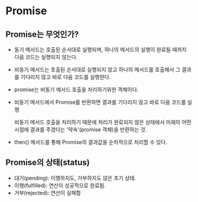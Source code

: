 # Promise

## Promise는 무엇인가?

- 동기 메서드는 호출된 순서대로 실행되며, 하나의 메서드의 실행이 완료될 때까지 다음 코드는 실행되지 않는다.
- 비동기 메서드는 호출된 순서대로 실행되지 않고 하나의 메서드를 호출해서 그 결과를 기다리지 않고 바로 다음 코드를 실행한다.
- promise는 비동기 메서드 호출을 처리하기위한 객체이다.
- 비동기 메서드에서 Promise를 반환하면 결과를 기다리지 않고 바로 다음 코드를 실행

  비동기 메서드 호출을 처리하기 때문에 처리가 완료되지 않은 상태에서 미래의 어떤 시점에 결과를 주겠다는 '약속'(promise 객체)을 반환하는 것.

- then() 메서드를 통해 Promise의 결과값을 순차적으로 처리할 수 있다.

## Promise의 상태(status)

- 대기(pending): 이행하지도, 거부하지도 않은 초기 상태.
- 이행(fulfilled): 연산이 성공적으로 완료됨.
- 거부(rejected): 연산이 실패함
